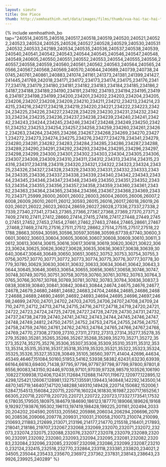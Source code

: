 ```yaml
---
layout: sieutv
title: One Piece
thumb: http://xemhoathinh.net/data/images/films/thumb/vua-hai-tac-hai-tac-mu-rom-one-piece-1999.jpg
---
```

{% include xemhoathinh_bo tap="240514,240515,240516,240517,240518,240519,240520,240521,240522,240523,240524,240525,240526,240527,240528,240529,240530,240531,240532,240533,242189,240534,240535,240536,240537,240538,240539,240540,240541,240542,240543,240544,240545,240546,240547,240548,240549,240605,240550,240551,240552,240553,240554,240555,240556,240557,240558,240559,240560,240561,240562,240563,240564,240565,240566,240567,240568,240569,240570,240644,240689,240739,240738,240745,240761,240861,240883,241074,241161,241373,241381,241399,241427,241445,241769,242018,234171,234172,234173,234174,234175,234176,234177,234178,234179,234180,234181,234182,234183,234184,234185,234186,234187,234188,234189,234190,234191,234192,234193,234194,234195,234196,234197,234198,234199,234200,234201,234202,234203,234204,234205,234206,234207,234208,234209,234210,234211,234212,234213,234214,234215,234216,234217,234218,234219,234220,234221,234222,234223,234224,234225,234226,234227,234228,234229,234230,234231,234232,234233,234234,234235,234236,234237,234238,234239,234240,234241,234242,234243,234244,234245,234246,234247,234248,234249,234250,234251,234252,234253,234254,234257,234258,234259,234260,234261,234262,234263,234264,234265,234266,234267,234268,234269,234270,234271,234272,234273,234274,234275,234276,234277,234278,234341,234279,234280,234281,234282,234283,234284,234285,234286,234287,234288,234289,234290,234291,234292,234293,234294,234295,234296,234297,234298,234299,234300,234301,234302,234303,234304,234305,234306,234307,234308,234309,234310,234311,234312,234313,234314,234315,234316,234317,234318,234319,234320,234321,234322,234323,234324,234325,234326,234327,234328,234329,234330,234331,234332,234333,234334,234335,234336,234337,234338,234339,234340,234342,234343,234344,234345,234346,234347,234348,234349,234350,234351,234352,234353,234354,234355,234356,234357,234358,234359,234360,234361,234362,234363,234364,234365,234384,234366,234367,234368,234369,234370,234371,25999,26000,26001,26002,26003,26004,26005,26006,26007,26008,26009,26010,26011,26012,30593,26015,26016,26017,26018,26019,26020,26021,26022,26023,26024,28659,26027,26028,27336,27337,27338,27339,27340,27341,27343,27365,27366,27367,27368,27369,27370,27371,27409,27410,27411,27412,28660,27414,27415,27416,27417,27448,27449,27450,27451,27452,27453,27454,27461,27462,27463,27464,27465,28661,27467,27468,27469,27470,27516,27511,27512,28662,27514,27515,27517,27518,221788,28663,30594,30595,30596,30597,30598,30599,67739,67740,30600,30601,30602,30603,30604,30605,30606,30607,30608,30609,30610,30611,30612,30613,30614,30615,30616,30617,30618,30619,30620,30621,30622,30623,30624,30625,30626,30627,30628,30635,30636,30637,30638,30639,30640,30647,30648,30649,30650,30651,30652,30752,30753,30754,30755,30756,30757,30770,30771,30772,30773,30774,30775,30776,30777,30778,30779,30780,30629,30630,30631,30632,30633,30634,30641,30642,30643,30644,30645,30646,30653,30654,30655,30656,30657,30658,30746,30747,30748,30749,30750,30751,30758,30759,30760,30761,30762,30763,30764,30765,30766,30767,30768,30769,30781,30782,30783,30784,30836,30837,30838,30839,30840,30841,30842,30843,30844,24674,24675,24676,24677,24678,24679,24680,24681,24682,24683,24704,24684,24685,24686,24687,24688,24689,24690,24691,24692,24693,24694,24695,24696,24697,24698,24699,24700,24701,24702,24703,24705,24706,24707,24708,24709,24710,24711,24712,24713,24714,24715,24716,24717,24718,24719,24720,24721,24722,24723,24724,24725,24726,24727,24728,24729,24730,24731,24732,24737,24738,24739,24740,24741,24742,24743,24744,24745,24746,24747,24748,24749,24812,24750,24751,24752,24753,24754,24755,24756,24757,24758,24759,24760,24761,24762,24763,24764,24765,24766,24767,24768,24769,24770,27308,27309,27310,27311,27312,27313,27314,35277,35278,35279,35280,35281,35265,35266,35267,35268,35269,35270,35271,35272,35273,35274,35275,35276,35306,35307,35308,35309,35310,35311,35312,35313,35314,35315,35316,35317,35318,35319,35320,35321,35322,35323,35324,35325,35326,35327,35328,30849,35105,36560,39771,41404,42696,44634,45349,46467,151084,50160,51953,54162,53938,58382,62431,63230,63939,66164,66163,69400,71438,97795,97796,97797,97798,97799,97800,97801,88556,90083,143150,92446,97038,97101,97039,97328,98579,103526,106190,108227,109938,112406,112431,112684,112688,114701,119672,120977,122895,124298,125421,126067,128981,132757,135591,139443,140848,142292,143500,144870,145719,146407,147120,148288,149310,149428,220714,150682,152006,152847,154513,156084,220715,220716,160224,161830,161987,220717,165256,166305,220718,220719,220720,220721,220722,220723,173327,173541,175326,178035,179505,180975,184679,184690,186123,187770,189066,189626,191689,192927,193876,195302,196113,197419,198428,199225,201161,202494,203320,204202,204590,205133,205562,205986,206034,206294,206696,207990,208536,209066,209778,209931,210031,210058,210073,210074,210099,210693,211883,212699,213071,213196,214177,214770,215518,216401,217893,218041,218186,219707,232067,232068,232069,232070,232071,232072,232073,232074,232075,232088,232076,232077,232078,232079,232089,232090,232091,232092,232080,232093,232094,232095,232081,232082,232083,232084,232096,232085,232097,232098,232086,232099,232087,232100,232124,232415,232518,232770,232864,233118,233381,233820,234021,234505,235044,235433,235670,236972,237362,237831,238143,238643,239926,239925,240289" %} 
